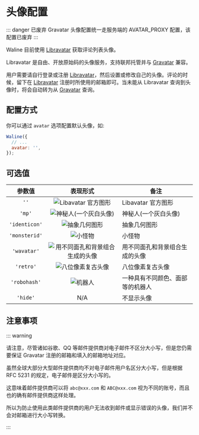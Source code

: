 # 头像配置

::: danger 已废弃
Gravatar 头像配置统一走服务端的 AVATAR_PROXY 配置，该配置已废弃
:::

Waline 目前使用 [Libravatar][1] 获取评论列表头像。

Libravatar 是自由、开放原始码的头像服务，支持联邦托管并与 [Gravatar][2] 兼容。

用户需要请自行登录或注册 [Libravatar][1]，然后设置或修改自己的头像。评论的时候，留下在 [Libravatar][1] 注册时所使用的邮箱即可。当未能从 Libravatar 查询到头像时，将会自动转为从 [Gravatar][2] 查询。

<!-- more -->

## 配置方式

你可以通过 `avatar` 选项配置默认头像，如:

```js
Waline({
  // ...
  avatar: '',
});
```

## 可选值

|    参数值     |                                                     表现形式                                                      | 备注                             |
| :-----------: | :---------------------------------------------------------------------------------------------------------------: | -------------------------------- |
|     `''`      |            ![Libavatar 官方图形](//seccdn.libravatar.org/avatar/d41d8cd98f00b204e9800998ecf8427e?s=40)            | Libavatar 官方图形               |
|    `'mp'`     |        ![神秘人(一个灰白头像)](//seccdn.libravatar.org/avatar/d41d8cd98f00b204e9800998ecf8427e?s=40&d=mp)         | 神秘人(一个灰白头像)             |
| `'identicon'` |         ![抽象几何图形](//seccdn.libravatar.org/avatar/d41d8cd98f00b204e9800998ecf8427e?s=40&d=identicon)         | 抽象几何图形                     |
| `'monsterid'` |            ![小怪物](//seccdn.libravatar.org/avatar/d41d8cd98f00b204e9800998ecf8427e?s=40&d=monsterid)            | 小怪物                           |
|  `'wavatar'`  | ![用不同面孔和背景组合生成的头像](//seccdn.libravatar.org/avatar/d41d8cd98f00b204e9800998ecf8427e?s=40&d=wavatar) | 用不同面孔和背景组合生成的头像   |
|   `'retro'`   |         ![八位像素复古头像](//seccdn.libravatar.org/avatar/d41d8cd98f00b204e9800998ecf8427e?s=40&d=retro)         | 八位像素复古头像                 |
| `'robohash'`  |            ![机器人](//seccdn.libravatar.org/avatar/d41d8cd98f00b204e9800998ecf8427e?s=40&d=robohash)             | 一种具有不同颜色、面部等的机器人 |
|   `'hide'`    |                                                        N/A                                                        | 不显示头像                       |

[1]: https://www.libravatar.org/
[2]: http://cn.gravatar.com/

## 注意事项

::: warning

请注意，尽管诸如谷歌、QQ 等邮件提供商对电子邮件不区分大小写，但是您仍需要保证 Gravatar 注册的邮箱和填入的邮箱地址对应。

虽然全球大部分大型邮件提供商均不对电子邮件用户名区分大小写，但是根据 RFC 5231 的规定，电子邮件是区分大小写的。

这意味着邮件提供商可以将 `abc@xxx.com` 和 `ABC@xxx.com` 视为不同的账号，而且也的确有邮件提供商这样处理。

所以为防止使用此类邮件提供商的用户无法收到邮件或显示错误的头像，我们并不会对邮箱进行大小写转换。

:::
